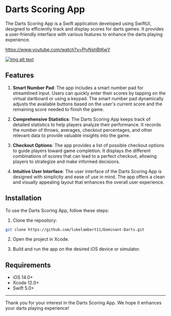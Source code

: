 # Darts Scoring App

The Darts Scoring App is a Swift application developed using SwiftUI, designed to efficiently track and display scores for darts games. It provides a user-friendly interface with various features to enhance the darts playing experience.

https://www.youtube.com/watch?v=PlyNshBtKwY


[![Img alt text](https://github.com/user-attachments/assets/fd2ab061-62ef-4d83-9138-c0b934f39c05)
]([https://www.youtube.com/watch?v=PlyNshBtKwY](https://www.youtube.com/watch?v=dTMFMGquoh4))

## Features

1. **Smart Number Pad**: The app includes a smart number pad for streamlined input. Users can quickly enter their scores by tapping on the virtual dartboard or using a keypad. The smart number pad dynamically adjusts the available buttons based on the user's current score and the remaining score needed to finish the game.

2. **Comprehensive Statistics**: The Darts Scoring App keeps track of detailed statistics to help players analyze their performance. It records the number of throws, averages, checkout percentages, and other relevant data to provide valuable insights into the game.

3. **Checkout Options**: The app provides a list of possible checkout options to guide players toward game completion. It displays the different combinations of scores that can lead to a perfect checkout, allowing players to strategize and make informed decisions.

4. **Intuitive User Interface**: The user interface of the Darts Scoring App is designed with simplicity and ease of use in mind. The app offers a clean and visually appealing layout that enhances the overall user experience.

## Installation

To use the Darts Scoring App, follow these steps:

1. Clone the repository:

```bash
git clone https://github.com/lukelambert11/Dominant-Darts.git
```

2. Open the project in Xcode.

3. Build and run the app on the desired iOS device or simulator.

## Requirements

- iOS 14.0+
- Xcode 12.0+
- Swift 5.0+

---

Thank you for your interest in the Darts Scoring App. We hope it enhances your darts playing experience!
